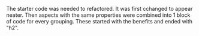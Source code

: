 The starter code was needed to refactored. It was first cchanged to appear neater. Then aspects with the same properties were combined into 1 block of code for every grouping. These started with the benefits and ended with "h2".